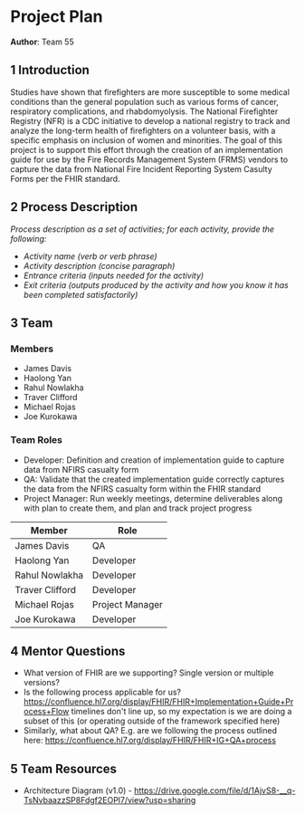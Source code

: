 # Project Plan


**Author**: Team 55

## 1 Introduction

Studies have shown that firefighters are more susceptible to some medical conditions than the general population such as various forms of cancer, respiratory complications, and rhabdomyolysis.  The National Firefighter Registry (NFR) is a CDC initiative to develop a national registry to track and analyze the long-term health of firefighters on a volunteer basis, with a specific emphasis on inclusion of women and minorities.  The goal of this project is to support this effort through the creation of an implementation guide for use by the Fire Records Management System (FRMS) vendors to capture the data from National Fire Incident Reporting System Casulty Forms per the FHIR standard.

## 2 Process Description

*Process description as a set of activities; for each activity, provide the following:*

- *Activity name (verb or verb phrase)*
- *Activity description (concise paragraph)*
- *Entrance criteria (inputs needed for the activity)*
- *Exit criteria (outputs produced by the activity and how you know it has been completed satisfactorily)*

## 3 Team

### Members

- James Davis
- Haolong Yan
- Rahul Nowlakha
- Traver Clifford
- Michael Rojas
- Joe Kurokawa

### Team Roles
- Developer: Definition and creation of implementation guide to capture data from NFIRS casualty form
- QA: Validate that the created implementation guide correctly captures the data from the NFIRS casualty form within the FHIR standard
- Project Manager: Run weekly meetings, determine deliverables along with plan to create them, and plan and track project progress

| Member | Role |
| ------ | ---- |
| James Davis | QA |
| Haolong Yan | Developer |
| Rahul Nowlakha | Developer |
| Traver Clifford | Developer |
| Michael Rojas | Project Manager |
| Joe Kurokawa | Developer |

## 4 Mentor Questions

- What version of FHIR are we supporting?  Single version or multiple versions?
- Is the following process applicable for us? https://confluence.hl7.org/display/FHIR/FHIR+Implementation+Guide+Process+Flow timelines don't line up, so my expectation is we are doing a subset of this (or operating outside of the framework specified here)
- Similarly, what about QA? E.g. are we following the process outlined here: https://confluence.hl7.org/display/FHIR/FHIR+IG+QA+process

## 5 Team Resources
- Architecture Diagram (v1.0) - https://drive.google.com/file/d/1AjvS8-__q-TsNvbaazzSP8Fdgf2EOPl7/view?usp=sharing 
